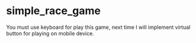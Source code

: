 # simple_race_game

You must use keyboard for play this game, next time I will implement virtual button for playing on mobile device.
